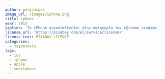 ```yaml
---
author: polycarpos
image_url: /images/iphone.png
title: iphone
year: 2015
caption: 'Το iPhone συγκαταλέγεται στην κατηγορία των έξυπνων κινητών τηλεφώνων (smartphones), συσκευών που συνδυάζουν πρόγραμμα αναπαραγωγής πολυμέσων, φωτογραφική μηχανή/βιντεοκάμερα και κινητό τηλέφωνο με ασύρματη πρόσβαση στο Διαδίκτυο. Το iPhone είναι προϊόν της εταιρείας Apple, η οποία το κυκλοφόρησε στην αγορά των ΗΠΑ στις 29 Ιουνίου 2007. Έχει κυκλοφορήσει στις περισσότερες χώρες της Ευρώπης και στην Ιαπωνία. Διαθέτει χωρητική οθόνη πολυαφής και ελάχιστο υλικό διεπαφής (καθόλου φυσικό πληκτρολόγιο). Οι παρεχόμενες υπηρεσίες διαδικτύου περιλαμβάνουν ηλεκτρονικό ταχυδρομείο και φυλλομετρητή ιστοσελίδων με δυνατότητα σύνδεσης σε ασύρματο δίκτυο Wi-Fi.'
license_url: 'https://pixabay.com/el/service/license/'
license_text: PIXABAY LICENSE
categories:
  - τεχνολογία
tags:
  - ios
  - iphone
  - apple
  - smartphone
---
```

